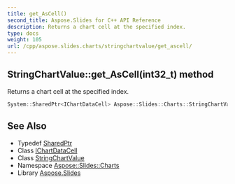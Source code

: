 ```yaml
---
title: get_AsCell()
second_title: Aspose.Slides for C++ API Reference
description: Returns a chart cell at the specified index.
type: docs
weight: 105
url: /cpp/aspose.slides.charts/stringchartvalue/get_ascell/
---
```

## StringChartValue::get_AsCell(int32_t) method


Returns a chart cell at the specified index.

```cpp
System::SharedPtr<IChartDataCell> Aspose::Slides::Charts::StringChartValue::get_AsCell(int32_t index) override
```

## See Also

* Typedef [SharedPtr](../../system/sharedptr/)
* Class [IChartDataCell](../ichartdatacell/)
* Class [StringChartValue](./)
* Namespace [Aspose::Slides::Charts](../)
* Library [Aspose.Slides](../../)